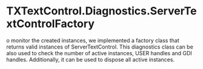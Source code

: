# TXTextControl.Diagnostics.ServerTextControlFactory
o monitor the created instances, we implemented a factory class that returns valid instances of ServerTextControl. This diagnostics class can be also used to check the number of active instances, USER handles and GDI handles. Additionally, it can be used to dispose all active instances.
